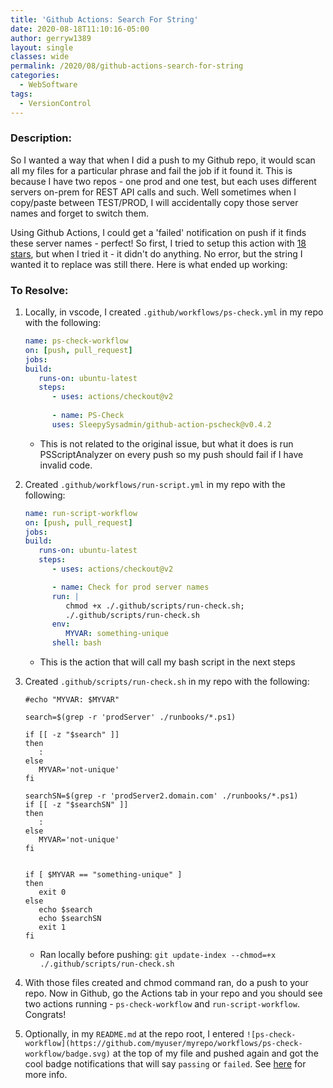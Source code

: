 ```yaml
---
title: 'Github Actions: Search For String'
date: 2020-08-18T11:10:16-05:00
author: gerryw1389
layout: single
classes: wide
permalink: /2020/08/github-actions-search-for-string
categories:
  - WebSoftware
tags:
  - VersionControl
---
```

<!--more-->

### Description:

So I wanted a way that when I did a push to my Github repo, it would scan all my files for a particular phrase and fail the job if it found it. This is because I have two repos - one prod and one test, but each uses different servers on-prem for REST API calls and such. Well sometimes when I copy/paste between TEST/PROD, I will accidentally copy those server names and forget to switch them.

Using Github Actions, I could get a 'failed' notification on push if it finds these server names - perfect! So first, I tried to setup this action with [18 stars](https://github.com/marketplace/actions/find-and-replace), but when I tried it - it didn't do anything. No error, but the string I wanted it to replace was still there. Here is what ended up working:

### To Resolve:

1. Locally, in vscode, I created `.github/workflows/ps-check.yml` in my repo with the following:

   ```yml
   name: ps-check-workflow
   on: [push, pull_request]
   jobs:
   build:
      runs-on: ubuntu-latest
      steps:
         - uses: actions/checkout@v2
         
         - name: PS-Check
         uses: SleepySysadmin/github-action-pscheck@v0.4.2
   ```

   - This is not related to the original issue, but what it does is run PSScriptAnalyzer on every push so my push should fail if I have invalid code.

2. Created `.github/workflows/run-script.yml` in my repo with the following:

   ```yml
   name: run-script-workflow
   on: [push, pull_request]
   jobs:
   build:
      runs-on: ubuntu-latest
      steps:
         - uses: actions/checkout@v2

         - name: Check for prod server names
         run: |
            chmod +x ./.github/scripts/run-check.sh;
            ./.github/scripts/run-check.sh
         env: 
            MYVAR: something-unique
         shell: bash
   ```

   - This is the action that will call my bash script in the next steps

3. Created `.github/scripts/run-check.sh` in my repo with the following:

   ```shell
   #echo "MYVAR: $MYVAR"

   search=$(grep -r 'prodServer' ./runbooks/*.ps1)

   if [[ -z "$search" ]]
   then
      :
   else
      MYVAR='not-unique'
   fi

   searchSN=$(grep -r 'prodServer2.domain.com' ./runbooks/*.ps1)
   if [[ -z "$searchSN" ]]
   then
      :
   else
      MYVAR='not-unique'
   fi


   if [ $MYVAR == "something-unique" ]
   then
      exit 0
   else
      echo $search
      echo $searchSN
      exit 1
   fi
   ```
   - Ran locally before pushing: `git update-index --chmod=+x ./.github/scripts/run-check.sh`

4. With those files created and chmod command ran, do a push to your repo. Now in Github, go the Actions tab in your repo and you should see two actions running - `ps-check-workflow` and `run-script-workflow`. Congrats!

5. Optionally, in my `README.md` at the repo root, I entered `![ps-check-workflow](https://github.com/myuser/myrepo/workflows/ps-check-workflow/badge.svg)` at the top of my file and pushed again and got the cool badge notifications that will say `passing` or `failed`. See [here](https://docs.github.com/en/actions/configuring-and-managing-workflows/configuring-a-workflow#adding-a-workflow-status-badge-to-your-repository) for more info.